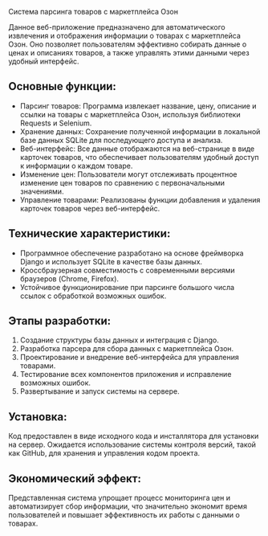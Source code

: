 Система парсинга товаров с маркетплейса Озон

Данное веб-приложение предназначено для автоматического извлечения и отображения информации о товарах с маркетплейса Озон. Оно позволяет пользователям эффективно собирать данные о ценах и описаниях товаров, а также управлять этими данными через удобный интерфейс.

## Основные функции:

-   Парсинг товаров: Программа извлекает название, цену, описание и ссылки на товары с маркетплейса Озон, используя библиотеки Requests и Selenium.
-   Хранение данных: Сохранение полученной информации в локальной базе данных SQLite для последующего доступа и анализа.
-   Веб-интерфейс: Все данные отображаются на веб-странице в виде карточек товаров, что обеспечивает пользователям удобный доступ к информации о каждом товаре.
-   Изменение цен: Пользователи могут отслеживать процентное изменение цен товаров по сравнению с первоначальными значениями.
-   Управление товарами: Реализованы функции добавления и удаления карточек товаров через веб-интерфейс.

## Технические характеристики:

-   Программное обеспечение разработано на основе фреймворка Django и использует SQLite в качестве базы данных.
-   Кроссбраузерная совместимость с современными версиями браузеров (Chrome, Firefox).
-   Устойчивое функционирование при парсинге большого числа ссылок с обработкой возможных ошибок.

## Этапы разработки:

1. Создание структуры базы данных и интеграция с Django.
2. Разработка парсера для сбора данных с маркетплейса Озон.
3. Проектирование и внедрение веб-интерфейса для управления товарами.
4. Тестирование всех компонентов приложения и исправление возможных ошибок.
5. Развертывание и запуск системы на сервере.

## Установка:

Код предоставлен в виде исходного кода и инсталлятора для установки на сервер. Ожидается использование системы контроля версий, такой как GitHub, для хранения и управления кодом проекта.

## Экономический эффект:

Представленная система упрощает процесс мониторинга цен и автоматизирует сбор информации, что значительно экономит время пользователей и повышает эффективность их работы с данными о товарах.
